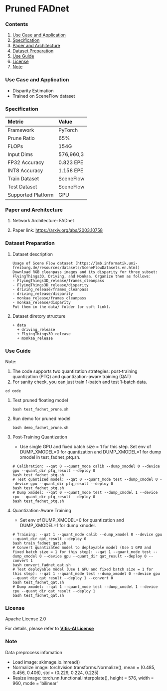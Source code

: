 # Pruned FADnet


### Contents
1. [Use Case and Application](#Use-Case-and-Application)
2. [Specification](#Specification)
3. [Paper and Architecture](#Paper-and-Architecture)
4. [Dataset Preparation](#Dataset-Preparation)
5. [Use Guide](#Use-Guide)
6. [License](#License)
7. [Note](#Note)


### Use Case and Application

   - Disparity Estimation
   - Trained on SceneFlow dataset
   
   
### Specification

| Metric             | Value                                   |
| :----------------- | :-------------------------------------- |
| Framework          | PyTorch                                 |
| Prune Ratio        | 65%                                     |
| FLOPs              | 154G                                    |
| Input Dims         | 576,960,3                               |
| FP32 Accuracy      | 0.823 EPE                               |
| INT8 Accuracy      | 1.158 EPE                               |
| Train Dataset      | SceneFlow                               |
| Test Dataset       | SceneFlow                               |
| Supported Platform | GPU                                     |
  

### Paper and Architecture 

1. Network Architecture: FADnet
 
2. Paper link: https://arxiv.org/abs/2003.10758
  
  
### Dataset Preparation

1. Dataset description

    ```
    Usage of Scene Flow dataset (https://lmb.informatik.uni-freiburg.de/resources/datasets/SceneFlowDatasets.en.html)
    Download RGB cleanpass images and its disparity for three subset: FlyingThings3D, Driving, and Monkaa. Organize them as follows:
    - FlyingThings3D_release/frames_cleanpass
    - FlyingThings3D_release/disparity
    - driving_release/frames_cleanpass
    - driving_release/disparity
    - monkaa_release/frames_cleanpass
    - monkaa_release/disparity
    Put them in the data/ folder (or soft link).
    ```

2. Dataset diretory structure
   ```
   + data
     + driving_release
     + FlyingThings3D_release
     + monkaa_release
    ```
	

### Use Guide

Note:
1) The code supports two quantization strategies: post-training quantization (PTQ) and quantization-aware training (QAT)
2) For sanity check, you can just train 1-batch and test 1-batch data.

```shell
cd code
```

1. Test pruned floating model
    ```shell
    bash test_fadnet_prune.sh
    ```

2. Run demo for pruned model
    ```shell
    bash demo_fadnet_prune.sh
    ```

3. Post-Training Quantization
    - Use single GPU and fixed batch size = 1 for this step. Set env of DUMP_XMODEL=0 for quantization and DUMP_XMODEL=1 for dump xmodel in test_fadnet_ptq.sh.
    ```shell
    # Calibration: --qat 0 --quant_mode calib --dump_xmodel 0 --device gpu --quant_dir ptq_result --deploy 0
    bash test_fadnet_ptq.sh
    # Test quantized model: --qat 0 --quant_mode test --dump_xmodel 0 --device gpu --quant_dir ptq_result --deploy 0
    bash test_fadnet_ptq.sh
    # Dump xmodel: --qat 0 --quant_mode test --dump_xmodel 1 --device cpu --quant_dir ptq_result --deploy 0
    bash test_fadnet_ptq.sh
    ```

3. Quantization-Aware Training
    - Set env of DUMP_XMODEL=0 for quantization and DUMP_XMODEL=1 for dump xmodel.
    ```shell
    # Training: --qat 1 --quant_mode calib --dump_xmodel 0 --device gpu --quant_dir qat_result --deploy 0
    bash train_fadnet_qat.sh
    # Convert quantizated model to deployable model (Use 1 GPU and fixed batch size = 1 for this step): --qat 1 --quant_mode test --dump_xmodel 0 --device gpu --quant_dir qat_result --deploy 0 --convert 1
    bash convert_fadnet_qat.sh
    # Test deployable model (Use 1 GPU and fixed batch size = 1 for this step): --qat 1 --quant_mode test --dump_xmodel 0 --device gpu --quant_dir qat_result --deploy 1 --convert 0
    bash test_fadnet_qat.sh
    # Dump xmodel: --qat 1 --quant_mode test --dump_xmodel 1 --device cpu --quant_dir qat_result --deploy 1
    bash test_fadnet_qat.sh
    ```

### License

Apache License 2.0

For details, please refer to **[Vitis-AI License](https://github.com/Xilinx/Vitis-AI/blob/master/LICENSE)**


### Note

 Data preprocess infomation
  
  - Load image: skimage.io.imread()                  
  - Normalize image: torchvision.transforms.Normalize(), mean = (0.485, 0.456, 0.406), std = (0.229, 0.224, 0.225)
  - Resize image: torch.nn.functional.interpolate(), height = 576, width = 960, mode = 'bilinear' 
  
